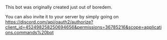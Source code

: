 This bot was originally created just out of boredem.

You can also invite it to your server by simply going on https://discord.com/api/oauth2/authorize?client_id=452498258250694656&permissions=36785216&scope=applications.commands%20bot